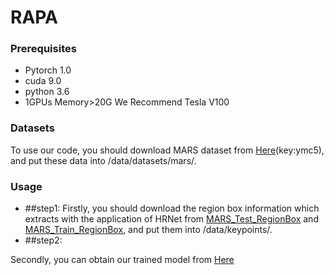 # RAPA

### Prerequisites
* Pytorch 1.0
* cuda 9.0
* python 3.6
* 1GPUs Memory>20G We Recommend Tesla V100

### Datasets
To use our code, you should download MARS dataset from [Here](https://pan.baidu.com/s/1XKBdY8437O79FnjWvkjusw)(key:ymc5), and put these data into /data/datasets/mars/.

### Usage
* ##step1: 
Firstly, you should download the region box information which extracts with the application of HRNet from [MARS_Test_RegionBox](https://drive.google.com/file/d/1OTcEfFHUI-nkMU8l5ZGqN4hDol6exmgD/view?usp=sharing) and [MARS_Train_RegionBox](https://drive.google.com/file/d/1wk-P7fTW7sJpWLMmqlYkgJGT2X9H2fWP/view?usp=sharing), and put them into /data/keypoints/.
* ##step2:


Secondly, you can obtain our trained model from [Here](https://drive.google.com/file/d/1qpJKPgPLyHriiNfBoJGRDbVGcOqAxhBo/view?usp=sharing)


 
